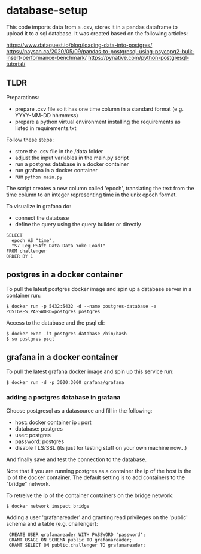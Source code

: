 # database-setup
This code imports data from a .csv, stores it in a pandas dataframe to upload it to a sql database.
It was created based on the following articles: 

https://www.dataquest.io/blog/loading-data-into-postgres/
https://naysan.ca/2020/05/09/pandas-to-postgresql-using-psycopg2-bulk-insert-performance-benchmark/
https://pynative.com/python-postgresql-tutorial/

## TLDR
Preparations:
* prepare .csv file so it has one time column in a standard format (e.g. YYYY-MM-DD hh:mm:ss)
* prepare a python virtual environment installing the requirements as listed in requirements.txt


Follow these steps:
* store the .csv file in the /data folder
* adjust the input variables in the main.py script
* run a postgres database in a docker container
* run grafana in a docker container
* run `python main.py`

The script creates a new column called 'epoch', translating the text from the time column to
an integer representing time in the unix epoch format.

To visualize in grafana do:
* connect the database
* define the query using the query builder or directly 
```
SELECT
  epoch AS "time",
  "S7 Leg PSAft Data Data Yoke Load1"
FROM challenger
ORDER BY 1
```


## postgres in a docker container
To pull the latest postgres docker image and spin up a database server in a container run:
```
$ docker run -p 5432:5432 -d --name postgres-database -e POSTGRES_PASSWORD=postgres postgres
```

Access to the database and the psql cli:
```
$ docker exec -it postgres-database /bin/bash 
$ su postgres psql
```

## grafana in a docker container
To pull the latest grafana docker image and spin up this service run:
```
$ docker run -d -p 3000:3000 grafana/grafana
```

### adding a postgres database in grafana
Choose postgresql as a datasource and fill in the following:
* host: docker container ip : port
* database: postgres
* user: postgres
* password: postgres
* disable TLS/SSL (its just for testing stuff on your own machine now...)

And finally save and test the connection to the database.

Note that if you are running postgres as a container the ip of the host is the ip of the docker container.
The default setting is to add containers to the "bridge" network.

To retreive the ip of the container containers on the bridge network:
```
$ docker network inspect bridge
```
Adding a user 'grafanareader' and granting read privileges on the 'public' schema and a table (e.g. challenger):
```
 CREATE USER grafanareader WITH PASSWORD 'password';
 GRANT USAGE ON SCHEMA public TO grafanareader;
 GRANT SELECT ON public.challenger TO grafanareader;
```
